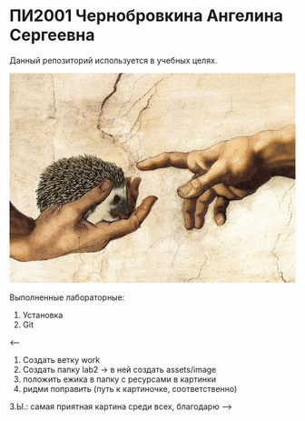 # ПИ2001 Чернобровкина Ангелина Сергеевна

Данный репозиторий используется в учебных целях. 

![photo](https://github.com/AngelinaCher/PI2001_Chernobrovkina/blob/main/lab2/assets/image/ezh.jpg)

Выполненные лабораторные:

1. Установка
2. Git

<--
1) Создать ветку work
2) Создать папку lab2 -> в ней создать assets/image
3) положить ежика в папку с ресурсами в картинки
4) ридми поправить (путь к картиночке, соответственно)

З.Ы.: самая приятная картина среди всех, благодарю
-->
